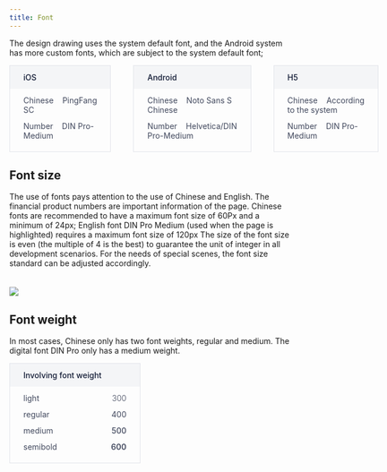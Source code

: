 ```yaml
---
title: Font
---
```


The design drawing uses the system default font, and the Android system has more custom fonts, which are subject to the system default font;

<style>
.doc-font-list{display:-webkit-box;display:-ms-flexbox;display:flex}
.doc-font-item{-webkit-box-flex:1;-ms-flex:1;flex:1;margin-right:40px;padding-bottom:20px;border:solid 1px #E2E4EA}
.doc-font-item:last-of-type{margin-right:0}
.doc-font-title{padding:12px 24px;background:#F4F5F7;font-size:14px;color:#111A34;font-weight:500}
.doc-font-text{float:left;width:100%;margin-top:12px;padding:0 24px;font-size:14px;color:#41485D;-webkit-box-sizing:border-box;box-sizing:border-box}
.doc-font-text span.l{float:left}
.doc-font-text span.r{float:right}
.font-weight-img{max-width:80%!important}
@media (max-width:750px){.doc-font-list{-webkit-box-orient:vertical;-webkit-box-direction:normal;-ms-flex-direction:column;flex-direction:column}
.doc-font-item{max-width:none!important;margin-right:0;margin-bottom:20px}
.font-weight-img{max-width:100%!important}
}
</style>

<div class="doc-font-list">
  <div class="doc-font-item">
    <div class="doc-font-title">
      iOS
    </div>
    <div class="doc-font-text">
      Chinese&nbsp;&nbsp;&nbsp;&nbsp;PingFang SC
    </div>
    <div class="doc-font-text">
      Number&nbsp;&nbsp;&nbsp;&nbsp;DIN Pro-Medium
    </div>
  </div>
  <div class="doc-font-item">
    <div class="doc-font-title">
      Android
    </div>
    <div class="doc-font-text">
      Chinese&nbsp;&nbsp;&nbsp;&nbsp;Noto Sans S Chinese
    </div>
    <div class="doc-font-text">
      Number&nbsp;&nbsp;&nbsp;&nbsp;Helvetica/DIN Pro-Medium
    </div>
  </div>
  <div class="doc-font-item">
    <div class="doc-font-title">
      H5
    </div>
    <div class="doc-font-text">
      Chinese&nbsp;&nbsp;&nbsp;&nbsp;According to the system
    </div>
    <div class="doc-font-text">
      Number&nbsp;&nbsp;&nbsp;&nbsp;DIN Pro-Medium
    </div>
  </div>
</div>

## Font size

The use of fonts pays attention to the use of Chinese and English. The financial product numbers are important information of the page.
Chinese fonts are recommended to have a maximum font size of 60Px and a minimum of 24px; English font DIN Pro Medium (used when the page is highlighted) requires a maximum font size of 120px
The size of the font size is even (the multiple of 4 is the best) to guarantee the unit of integer in all development scenarios. For the needs of special scenes, the font size standard can be adjusted accordingly.
<br>  
<br> 
<img src="https://pt-starimg.didistatic.com/static/starimg/img/R1ke1asaDm1545968523580.jpg" class="font-weight-img">

## Font weight

In most cases, Chinese only has two font weights, regular and medium. The digital font DIN Pro only has a medium weight.

<div class="doc-font-list">
  <div class="doc-font-item" style="max-width:232px;">
    <div class="doc-font-title">
      Involving font weight
    </div>
    <div class="doc-font-text">
      <span class="l">light</span>
      <span class="r" style="font-weight:300;">300</span>
    </div>
    <div class="doc-font-text">
      <span class="l">regular</span>
      <span class="r" style="font-weight:400;">400</span>
    </div>
    <div class="doc-font-text">
      <span class="l">medium</span>
      <span class="r" style="font-weight:500;">500</span>
    </div>
    <div class="doc-font-text">
      <span class="l">semibold</span>
      <span class="r" style="font-weight:600;">600</span>
    </div>
  </div>
</div>
